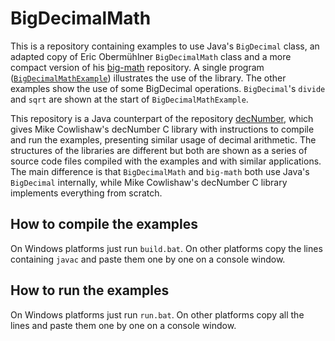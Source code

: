 # BigDecimalMath
This is a repository containing examples to use Java's `BigDecimal` class, an adapted copy of Eric Obermühlner `BigDecimalMath` class and a more compact version of his [big-math](https://github.com/eobermuhlner/big-math) repository. A single program ([`BigDecimalMathExample`](BigDecimalMathExample.java)) illustrates the use of the library. The other examples show the use of some BigDecimal operations. `BigDecimal`'s `divide` and `sqrt` are shown at the start of `BigDecimalMathExample`.

This repository is a Java counterpart of the repository [decNumber](https://github.com/nilostolte/decNumber), which gives Mike Cowlishaw's decNumber C library with instructions to compile and run the examples, presenting similar usage of decimal arithmetic. The structures of the libraries are different but both are shown as a series of source code files compiled with the examples and with similar applications. The main difference is that `BigDecimalMath` and `big-math` both use Java's `BigDecimal` internally, while Mike Cowlishaw's decNumber C library implements everything from scratch.

## How to compile the examples

On Windows platforms just run `build.bat`. On other platforms copy the lines containing `javac` and paste them one by one on a console window.

## How to run the examples

On Windows platforms just run `run.bat`. On other platforms copy all the lines and paste them one by one on a console window.
